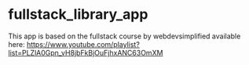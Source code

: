 # fullstack_library_app

This app is based on the fullstack course by webdevsimplified available here: https://www.youtube.com/playlist?list=PLZlA0Gpn_vH8jbFkBjOuFjhxANC63OmXM

